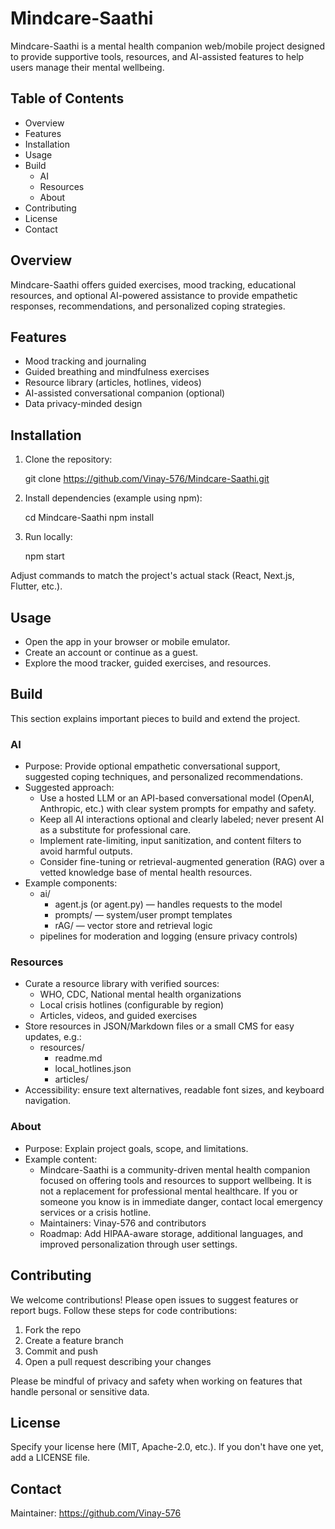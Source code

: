# Mindcare-Saathi

Mindcare-Saathi is a mental health companion web/mobile project designed to provide supportive tools, resources, and AI-assisted features to help users manage their mental wellbeing.

## Table of Contents

- Overview
- Features
- Installation
- Usage
- Build
  - AI
  - Resources
  - About
- Contributing
- License
- Contact

## Overview

Mindcare-Saathi offers guided exercises, mood tracking, educational resources, and optional AI-powered assistance to provide empathetic responses, recommendations, and personalized coping strategies.

## Features

- Mood tracking and journaling
- Guided breathing and mindfulness exercises
- Resource library (articles, hotlines, videos)
- AI-assisted conversational companion (optional)
- Data privacy-minded design

## Installation

1. Clone the repository:

   git clone https://github.com/Vinay-576/Mindcare-Saathi.git

2. Install dependencies (example using npm):

   cd Mindcare-Saathi
   npm install

3. Run locally:

   npm start

Adjust commands to match the project's actual stack (React, Next.js, Flutter, etc.).

## Usage

- Open the app in your browser or mobile emulator.
- Create an account or continue as a guest.
- Explore the mood tracker, guided exercises, and resources.

## Build

This section explains important pieces to build and extend the project.

### AI

- Purpose: Provide optional empathetic conversational support, suggested coping techniques, and personalized recommendations.
- Suggested approach:
  - Use a hosted LLM or an API-based conversational model (OpenAI, Anthropic, etc.) with clear system prompts for empathy and safety.
  - Keep all AI interactions optional and clearly labeled; never present AI as a substitute for professional care.
  - Implement rate-limiting, input sanitization, and content filters to avoid harmful outputs.
  - Consider fine-tuning or retrieval-augmented generation (RAG) over a vetted knowledge base of mental health resources.
- Example components:
  - ai/
    - agent.js (or agent.py) — handles requests to the model
    - prompts/ — system/user prompt templates
    - rAG/ — vector store and retrieval logic
  - pipelines for moderation and logging (ensure privacy controls)

### Resources

- Curate a resource library with verified sources:
  - WHO, CDC, National mental health organizations
  - Local crisis hotlines (configurable by region)
  - Articles, videos, and guided exercises
- Store resources in JSON/Markdown files or a small CMS for easy updates, e.g.:
  - resources/
    - readme.md
    - local_hotlines.json
    - articles/
- Accessibility: ensure text alternatives, readable font sizes, and keyboard navigation.

### About

- Purpose: Explain project goals, scope, and limitations.
- Example content:
  - Mindcare-Saathi is a community-driven mental health companion focused on offering tools and resources to support wellbeing. It is not a replacement for professional mental healthcare. If you or someone you know is in immediate danger, contact local emergency services or a crisis hotline.
  - Maintainers: Vinay-576 and contributors
  - Roadmap: Add HIPAA-aware storage, additional languages, and improved personalization through user settings.

## Contributing

We welcome contributions! Please open issues to suggest features or report bugs. Follow these steps for code contributions:

1. Fork the repo
2. Create a feature branch
3. Commit and push
4. Open a pull request describing your changes

Please be mindful of privacy and safety when working on features that handle personal or sensitive data.

## License

Specify your license here (MIT, Apache-2.0, etc.). If you don't have one yet, add a LICENSE file.

## Contact

Maintainer: https://github.com/Vinay-576
